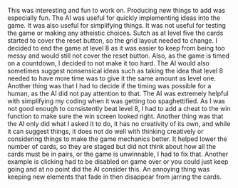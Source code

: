 This was interesting and fun to work on. Producing new things to add was especially fun. The AI was useful for quickly implementing ideas into the game. It was also useful for simplifying things. It was not useful for testing the game or making any atheistic choices. Sutch as at level five the cards started to cover the reset button, so the grid layout needed to change. I decided to end the game at level 8 as it was easier to keep from being too messy and would still not cover the reset button. Also, as the game is timed on a countdown, I decided to not make it too hard. The AI would also sometimes suggest nonsensical ideas such as taking the idea that level 8 needed to have more time was to give it the same amount as level one. Another thing was that I had to decide if the timing was possible for a human, as the AI did not pay attention to that. The AI was extremely helpful with simplifying my coding when it was getting too spaghettified.  As I was not good enough to consistently beat level 8, I had to add a cheat to the win function to make sure the win screen looked right. Another thing was that the AI only did what I asked it to do, it has no creativity of its own, and while it can suggest things, it does not do well with thinking creatively or considering things to make the game mechanics better. It helped lower the number of cards, so they are staged but did not think about how all the cards must be in pairs, or the game is unwinnable, I had to fix that. Another example is clicking had to be disabled on game over or you could just keep going and at no point did the AI consider this. An annoying thing was keeping new elements that fade in then disappear from jarring the cards. 

 